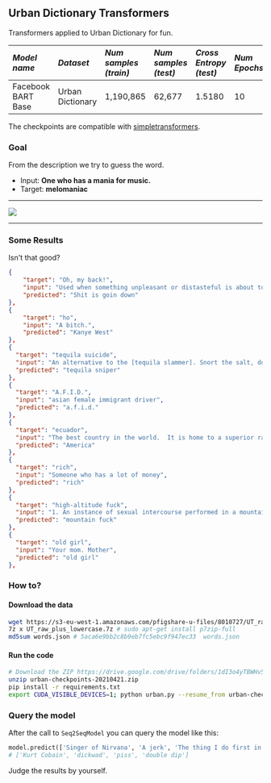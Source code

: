 ## Urban Dictionary Transformers
Transformers applied to Urban Dictionary for fun.


 *Model name* | *Dataset* | *Num samples (train)* | *Num samples (test)* | *Cross Entropy (test)* | *Num Epochs* | Download model | Results (test)
 | :--- | :--- | :--- | :--- | :--- | :--- | :--- | :--- 
Facebook BART Base          | Urban Dictionary | 1,190,865 | 62,677 | 1.5180 | 10 |  [Click (zip)](https://drive.google.com/drive/folders/1dI3o4yTBWHv5s15LxowCY3FDtFyGWkgO?usp=sharing) |  [Click (json)](https://drive.google.com/drive/folders/1dI3o4yTBWHv5s15LxowCY3FDtFyGWkgO?usp=sharing) |

The checkpoints are compatible with [simpletransformers](https://github.com/ThilinaRajapakse/simpletransformers).

### Goal

From the description we try to guess the word.

- Input: **One who has a mania for music.**
- Target: **melomaniac**

<hr>
<img src="https://user-images.githubusercontent.com/4516927/114693303-6c04ce00-9d54-11eb-8ce8-28499512605b.png"></img>
<hr>

### Some Results

Isn't that good?

```json
{
    "target": "Oh, my back!",
    "input": "Used when something unpleasant or distasteful is about to happen.",
    "predicted": "Shit is goin down"
},
{
    "target": "ho",
    "input": "A bitch.",
    "predicted": "Kanye West"
},
{
  "target": "tequila suicide",
  "input": "An alternative to the [tequila slammer]. Snort the salt, down the shot, squeeze lime in the eye.\r\n\r\n*WARNING* May cause nasal bleeding, bloodshot eyes and being totally [muntered].",
  "predicted": "tequila sniper"
},
{
  "target": "A.F.I.D.",
  "input": "asian female immigrant driver",
  "predicted": "a.f.i.d."
},
{
  "target": "ecuador",
  "input": "The best country in the world.  It is home to a superior race of men who is beginning world domination in Rochester, Minnesota and in Rogers, (the whole) Arkansas.",
  "predicted": "America"
},
{
  "target": "rich",
  "input": "Someone who has a lot of money",
  "predicted": "rich"
},
{
  "target": "high-altitude fuck",
  "input": "1. An instance of sexual intercourse performed in a mountainous region that is usually accompanied by an intense over-bearing shame inflicted on the participants by the conservative views of the society in which they live.  It is also usually directly preceded by stream fishing.  ",
  "predicted": "mountain fuck"
},
{
  "target": "old girl",
  "input": "Your mom. Mother",
  "predicted": "old girl"
},
```


### How to?

#### Download the data

```bash
wget https://s3-eu-west-1.amazonaws.com/pfigshare-u-files/8010727/UT_raw_plus_lowercase.7z
7z x UT_raw_plus_lowercase.7z # sudo apt-get install p7zip-full
md5sum words.json # 5aca6e9bb2c8b9eb7fc5ebc9f947ec33  words.json
```

#### Run the code

```bash
# Download the ZIP https://drive.google.com/drive/folders/1dI3o4yTBWHv5s15LxowCY3FDtFyGWkgO.
unzip urban-checkpoints-20210421.zip
pip install -r requirements.txt
export CUDA_VISIBLE_DEVICES=1; python urban.py --resume_from urban-checkpoints-20210421 --eval_only
```

### Query the model

After the call to `Seq2SeqModel` you can query the model like this:

```python
model.predict(['Singer of Nirvana', 'A jerk', 'The thing I do first in the morning.', 'Duck two girls at the same time'])
# ['Kurt Cobain', 'dickwad', 'piss', 'double dip']
```

Judge the results by yourself.
